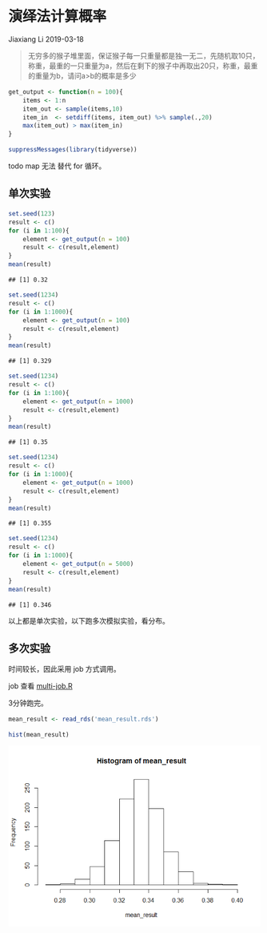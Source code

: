 演绎法计算概率
================
Jiaxiang Li
2019-03-18

> 无穷多的猴子堆里面，保证猴子每一只重量都是独一无二，先随机取10只，称重，最重的一只重量为a，然后在剩下的猴子中再取出20只，称重，最重的重量为b，请问a\>b的概率是多少

``` r
get_output <- function(n = 100){
    items <- 1:n
    item_out <- sample(items,10)
    item_in  <- setdiff(items, item_out) %>% sample(.,20)
    max(item_out) > max(item_in)
}
```

``` r
suppressMessages(library(tidyverse))
```

todo map 无法 替代 for 循环。

## 单次实验

``` r
set.seed(123)
result <- c()
for (i in 1:100){
    element <- get_output(n = 100)
    result <- c(result,element)
}
mean(result)
```

    ## [1] 0.32

``` r
set.seed(1234)
result <- c()
for (i in 1:1000){
    element <- get_output(n = 100)
    result <- c(result,element)
}
mean(result)
```

    ## [1] 0.329

``` r
set.seed(1234)
result <- c()
for (i in 1:100){
    element <- get_output(n = 1000)
    result <- c(result,element)
}
mean(result)
```

    ## [1] 0.35

``` r
set.seed(1234)
result <- c()
for (i in 1:1000){
    element <- get_output(n = 1000)
    result <- c(result,element)
}
mean(result)
```

    ## [1] 0.355

``` r
set.seed(1234)
result <- c()
for (i in 1:1000){
    element <- get_output(n = 5000)
    result <- c(result,element)
}
mean(result)
```

    ## [1] 0.346

以上都是单次实验，以下跑多次模拟实验，看分布。

## 多次实验

时间较长，因此采用 job 方式调用。

job 查看 [multi-job.R](multi-job.R)

3分钟跑完。

``` r
mean_result <- read_rds('mean_result.rds')
```

``` r
hist(mean_result)
```

![](prob-deduction_files/figure-gfm/unnamed-chunk-9-1.png)<!-- -->
